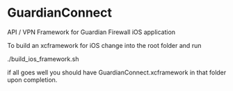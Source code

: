 # GuardianConnect
API / VPN Framework for Guardian Firewall iOS application

To build an xcframework for iOS change into the root folder and run

./build_ios_framework.sh

if all goes well you should have GuardianConnect.xcframework in that folder upon completion.
